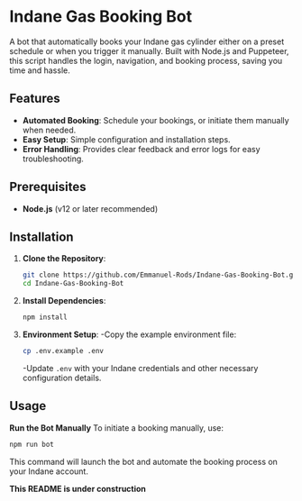 # Indane Gas Booking Bot

A bot that automatically books your Indane gas cylinder either on a preset schedule or when you trigger it manually. Built with Node.js and Puppeteer, this script handles the login, navigation, and booking process, saving you time and hassle.

## Features

- **Automated Booking**: Schedule your bookings, or initiate them manually when needed.
- **Easy Setup**: Simple configuration and installation steps.
- **Error Handling**: Provides clear feedback and error logs for easy troubleshooting.

## Prerequisites

- **Node.js** (v12 or later recommended)

## Installation

1. **Clone the Repository**:
   ```bash
   git clone https://github.com/Emmanuel-Rods/Indane-Gas-Booking-Bot.git
   cd Indane-Gas-Booking-Bot
   ```
2. **Install Dependencies**:
   ```bash
   npm install
   ```
3. **Environment Setup**:
   -Copy the example environment file:
   ```bash
   cp .env.example .env
   ```
   -Update `.env` with your Indane credentials and other necessary configuration details.

## Usage
**Run the Bot Manually**
To initiate a booking manually, use:
```bash
npm run bot
```
This command will launch the bot and automate the booking process on your Indane account.




**This README is under construction**

